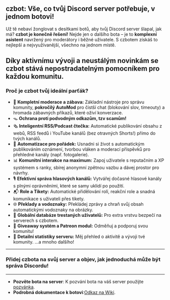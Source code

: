 ## czbot: Vše, co tvůj Discord server potřebuje, v jednom botovi!

Už tě nebaví žonglovat s desítkami botů, aby tvůj Discord server šlapal, jak má? **czbot je konečně řešení!** Nejde jen o dalšího bota – je to **komplexní asistent** navržený pro moderátory i běžné uživatele. S czbotem získáš to nejlepší a nejvyužívanější, všechno na jednom místě.

Díky **aktivnímu vývoji** a neustálým novinkám se czbot stává nepostradatelným pomocníkem pro každou komunitu.
---
### Proč je czbot tvůj ideální parťák?

* 🔐 **Kompletní moderace a zábava:** Základní nástroje pro správu komunity, **pokročilý AutoMod** pro čistší chat (blokování slov, timeouty) a hromada zábavných příkazů, které oživí konverzace.
* 🪤 **Ochrana proti podvodným odkazům, tzv scamům!**
* 🗞️ **Inteligentní RSS/Podcast čtečka:** Automatické publikování obsahu z webů, RSS feedů i YouTube kanálů (bez otravných Shorts!) přímo do tvých kanálů.
* 🤖 **Automatizace pro pořádek:** Usnadni si život s automatickým publikováním oznámení, tvorbou vláken a moderací příspěvků pro přehledné kanály (např. fotogalerie).
* 📊  **Komunitní interakce na maximum:** Zapoj uživatele s reputačním a XP systémem s ranky, sbírej anonymní zpětnou vazbu a dávej prostor pro návrhy.
* 🎙️  **Efektivní správa hlasových kanálů:** Vytvářej dočasné hlasové kanály s plnými oprávněními, které se samy uklidí po použití.
* 📬  **Role a Tikety:** Automatické přidělování rolí, reakční role a snadná komunikace s uživateli přes tikety.
* 🌐  **Překlady a vodoznaky:** Překládej zprávy a chraň svůj obsah automatickými vodoznaky na obrázky.
* 🔑  **Globální databáze trestaných uživatelů:** Pro extra vrstvu bezpečí na serverech s czbotem.
* 🎁 **Giveaway systém a Patreon modul:** Odměňuj a podporuj svou komunitu!
* 🧮 **Detailní statistiky serveru:** Měj přehled o aktivitě a vývoji tvé komunity.
...a mnoho dalšího!
---
### Přidej czbota na svůj server a objev, jak jednoduchá může být správa Discordu!
---
* **Pozvěte bota na server**: K pozvání bota na váš server použijte [pozvánka](https://discord.com/oauth2/authorize?client_id=902877191086420008).
* **Podrobná dokumentace k botovi**:[Odkaz na Wiki](https://github.com/papiscze/czbot/wiki).

